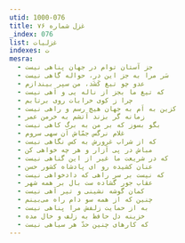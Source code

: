 ```yaml
---
utid: 1000-076
title: غزل شماره ۷۶
_index: 076
list: غزلیات
indexes: ت
mesra:
  - جز آستان توام در جهان پناهی نیست
  - سَر مرا به جز این در، حواله گاهی نیست
  - عدو چو تیغ کَشَد، من سپر بیندازم
  - که تیغ ما بجز از ناله‌ یی و آهی نیست
  - چرا ز کوی خرابات روی برتابم
  - کزین به اَم به جهان هیچ رسم و راهی نیست
  - زمانه گر بزند آتشم به خرمن عمر
  - بگو بسوز که بر من به برگ کاهی نیست
  - غلام نرگس جمّاش آن سهی سروم
  - که از شراب غرورش به کس نگاهی نیست
  - مباش در پی آزار و هر چه خواهی کن
  - که در شریعت ما غیر از این گناهی نیست
  - عنان کشیده رو ای پادشاه کشور حسن
  - که نیست بر سر راهی که دادخواهی نیست
  - عقاب جور گشاده ست بال بر همه شهر
  - کمان گوشه نشینی و تیر آهی نیست
  - چنین که از همه سو دام راه می‌بینم
  - به از حمایت زلفش مرا پناهی نیست
  - خزینه دل حافظ به زلف و خال مده
  - که کارهای چنین حدّ هر سیاهی نیست
---
```


